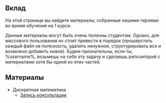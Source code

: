 ## Вклад

На этой странице вы найдете материалы, собранные нашими героями во время обучения на 1 курсе. 

Данные материалы могут быть очень полезны студентам. Однако, для массового пользования их стоит привести в порядок (прошерстить каждый файл на полезность, удалить ненужное, структурировать все и возможно добавить новое). Будем признательны, если ты, %username%, возьмешь на себя эту задачу и сделаешь репозиторий с материалами хотя бы одной из этих частей.


## Материалы 

- Дискретная математика
    - [Запись консультации](https://yadi.sk/d/PTss14ANqW2r6)

